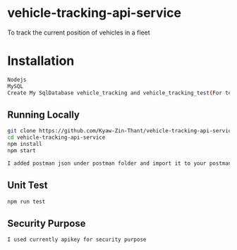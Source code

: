 # vehicle-tracking-api-service

To track the current position of vehicles in a fleet

# Installation

```sh
Nodejs
MySQL
Create My SqlDatabase vehicle_tracking and vehicle_tracking_test(For test case)
```

## Running Locally

```sh
git clone https://github.com/Kyaw-Zin-Thant/vehicle-tracking-api-service.git
cd vehicle-tracking-api-service
npm install
npm start

I added postman json under postman folder and import it to your postman and you can check all api routes
```

## Unit Test

```sh
npm run test
```

## Security Purpose

```sh
I used currently apikey for security purpose
```
